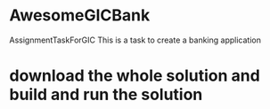 # AwesomeGICBank
AssignmentTaskForGIC
This is a task to create a banking application 

# download the whole solution and build and run the solution
